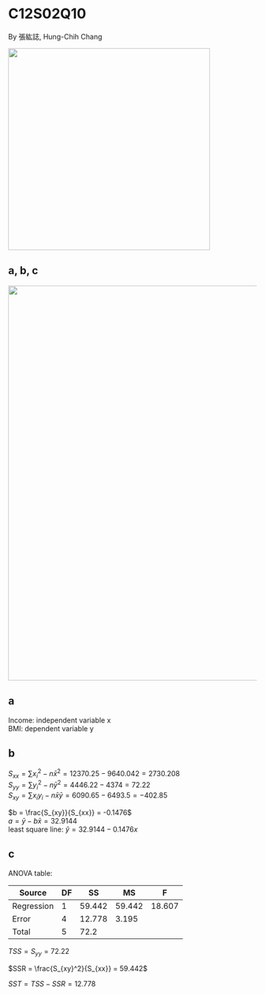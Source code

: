 # C12S02Q10
By 張紘誌, Hung-Chih Chang  

<img width="409" src="https://github.com/user-attachments/assets/ef9d2e2b-5768-452b-93be-a2b4adcfb783"/>  

## a, b, c
<img width="800" src="https://github.com/user-attachments/assets/d03991b2-e7e7-4414-8363-2b2b226ad092"/>  

## a
Income: independent variable x  
BMI: dependent variable y

## b
$S_{xx} = \sum x_i^2 - n \bar{x}^2 = 12370.25 - 9640.042 = 2730.208$  
$S_{yy} = \sum y_i^2 - n \bar{y}^2 = 4446.22 - 4374 = 72.22$  
$S_{xy} = \sum x_i y_i - n \bar{x} \bar{y} = 6090.65 - 6493.5 = -402.85$  

$b = \frac{S_{xy}}{S_{xx}} = -0.1476$    
$a = \bar{y} - b \bar{x} = 32.9144$    
least square line: $\hat{y} = 32.9144 -0.1476x$

## c
ANOVA table:

| Source       | DF  | SS     | MS     | F       |
|--------------|-----|--------|--------|---------|
| Regression   | 1   | 59.442 | 59.442 | 	18.607 |
| Error        | 4   | 12.778 | 3.195  |         |
| Total        | 5   | 72.2   |        |         |

$TSS = S_{yy} = 72.22$  

$SSR = \frac{S_{xy}^2}{S_{xx}} = 59.442$  

$SST = TSS - SSR = 12.778$  
